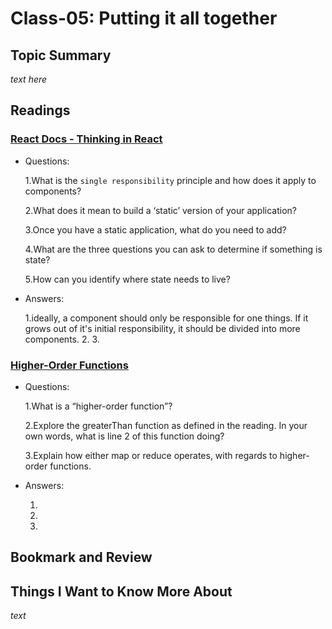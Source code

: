 # Class-05: Putting it all together

## Topic Summary

_text here_

## Readings

### [React Docs - Thinking in React](https://reactjs.org/docs/thinking-in-react.html)

- Questions:

  1.What is the `single responsibility` principle and how does it apply to components?

  2.What does it mean to build a ‘static’ version of your application?

  3.Once you have a static application, what do you need to add?
  
  4.What are the three questions you can ask to determine if something is state?
  
  5.How can you identify where state needs to live?

- Answers:

  1.ideally, a component should only be responsible for one things. If it grows out of it's initial responsibility, it should be divided into more components.
  2.
  3.

### [Higher-Order Functions](https://eloquentjavascript.net/05_higher_order.html#h_xxCc98lOBK)

- Questions:

  1.What is a “higher-order function”?

  2.Explore the greaterThan function as defined in the reading. In your own words, what is line 2 of this function doing?

  3.Explain how either map or reduce operates, with regards to higher-order functions.
  
- Answers:

  1.

  2.

  3.

## Bookmark and Review

## Things I Want to Know More About

_text_
